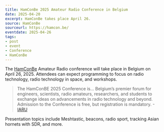 ```yaml
---
title: HamConBe 2025 Amateur Radio Conference in Belgium
date: 2025-04-20
excerpt: HamConBe takes place April 26.
source: HamConBe
sourceurl: https://hamcon.be/
eventdate: 2025-04-26
tags:
- post
- event
- Conference
- HamConBe
---
```

The [HamConBe](https://hamcon.be/) Amateur Radio conference will take place in Belgium on April 26, 2025. Attendees can expect programming to focus on radio technology, radio technology in space, and workshops.

> The HamConBE 2025 Conference is... Belgium’s premier forum for engineers, scientists, radio amateurs, researchers, and students to exchange ideas on advancements in radio technology and beyond. Admission to the Conference is free, but registration is mandatory. -[IARU](https://www.iaru-r1.org/2025/hamconbe/)

Presentation topics include Meshtastic, beacons, radio sport, tracking Asian hornets with SDR, and more.